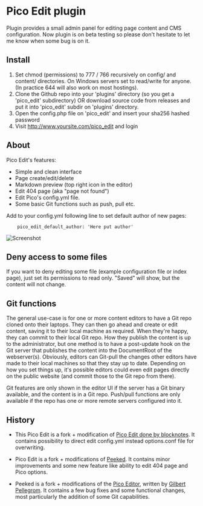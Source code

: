 Pico Edit plugin
================
Plugin provides a small admin panel for editing page content and CMS configuration. Now plugin is on beta testing so please don't hesitate to let me know when some bug is on it.

Install
-------

1. Set chmod (permissions) to 777 / 766 recursively on config/ and content/ directories. On Windows servers set to read/write for anyone. (In practice 644 will also work on most hostings).
2. Clone the Github repo into your 'plugins' directory (so you get a 'pico_edit' subdirectory) OR download source code from releases and put it into 'pico_edit' subdir on 'plugins' directory.
3. Open the config.php file on 'pico_edit' and insert your sha256 hashed password
4. Visit http://www.yoursite.com/pico_edit and login

About
-----
Pico Edit's features:

* Simple and clean interface
* Page create/edit/delete
* Markdown preview (top right icon in the editor)
* Edit 404 page (aka "page not found")
* Edit Pico's config.yml file.
* Some basic Git functions such as push, pull etc.

Add to your config.yml following line to set default author of new pages:

        pico_edit_default_author: 'Here put author'

![Screenshot](https://github.com/blocknotes/pico_edit/blob/master/screenshot.png)

Deny access to some files
-------------------------
If you want to deny editing some file (example configuration file or index page), just set its permissions to read only. "Saved" will show, but the content will not change.

Git functions
-------------

The general use-case is for one or more content editors to have a Git repo cloned onto their laptops. They can then go ahead and create or edit content, saving it to their local machine as required. When they're happy, they can commit to their local Git repo. How they publish the content is up to the administrator, but one method is to have a post-update hook on the Git server that publishes the content into the DocumentRoot of the webserver(s). Obviously, editors can Git-pull the changes other editors have made to their local machines so that they stay up to date. Depending on how you set things up, it's possible editors could even edit pages directly on the public website (and commit those to the Git repo from there).

Git features are only shown in the editor UI if the server has a Git binary available, and the content is in a Git repo. Push/pull functions are only available if the repo has one or more remote servers configured into it.

History
-------

* This Pico Edit is a fork + modification of [Pico Edit done by blocknotes](https://github.com/blocknotes/pico_edit). It contains possibility to direct edit config.yml instead options.conf file for overwriting.

* Pico Edit is a fork + modifications of [Peeked](https://github.com/coofercat/peeked). It contains minor improvements and some new feature like ability to edit 404 page and Pico options.

* Peeked is a fork + modifications of the [Pico Editor](https://github.com/gilbitron/Pico-Editor-Plugin), written by [Gilbert Pellegrom](https://github.com/gilbitron). It contains a few bug fixes and some functional changes, most particularly the addition of some Git capabilities.

